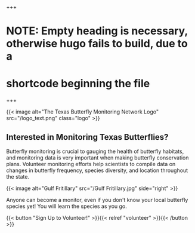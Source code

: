 +++
# NOTE: Empty heading is necessary, otherwise hugo fails to build, due to a
# shortcode beginning the file
+++

{{< image alt="The Texas Butterfly Monitoring Network Logo" src="/logo_text.png" class="logo" >}}

## Interested in Monitoring Texas Butterflies?

Butterfly monitoring is crucial to gauging the health of butterfly habitats,
and monitoring data is very important when making butterfly conservation plans.
Volunteer monitoring efforts help scientists to compile data on changes in
butterfly frequency, species diversity, and location throughout the state.

{{< image alt="Gulf Fritillary" src="/Gulf Fritillary.jpg" side="right" >}}

Anyone can become a monitor, even if you don't know your local butterfly
species yet! You will learn the species as you go.

{{< button "Sign Up to Volunteer!" >}}{{< relref "volunteer" >}}{{< /button >}}
